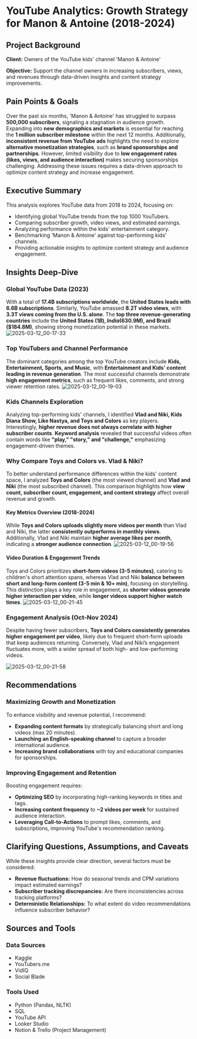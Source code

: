 # YouTube Analytics: Growth Strategy for Manon & Antoine (2018-2024)

## Project Background
**Client:** Owners of the YouTube kids' channel 'Manon & Antoine'

**Objective:** Support the channel owners in increasing subscribers, views, and revenues through data-driven insights and content strategy improvements.

## Pain Points & Goals
Over the past six months, 'Manon & Antoine' has struggled to surpass **500,000 subscribers**, signaling a stagnation in audience growth. Expanding into **new demographics and markets** is essential for reaching the **1 million subscriber milestone** within the next 12 months. Additionally, **inconsistent revenue from YouTube ads** highlights the need to explore **alternative monetization strategies**, such as **brand sponsorships and partnerships**. However, limited visibility due to **low engagement rates (likes, views, and audience interaction)** makes securing sponsorships challenging. Addressing these issues requires a data-driven approach to optimize content strategy and increase engagement.

## Executive Summary
This analysis explores YouTube data from 2018 to 2024, focusing on:
- Identifying global YouTube trends from the top 1000 YouTubers.
- Comparing subscriber growth, video views, and estimated earnings.
- Analyzing performance within the kids' entertainment category.
- Benchmarking 'Manon & Antoine' against top-performing kids' channels.
- Providing actionable insights to optimize content strategy and audience engagement.

## Insights Deep-Dive
### Global YouTube Data (2023)
With a total of **17.4B subscriptions worldwide**, the **United States leads with 6.6B subscriptions**. Similarly, YouTube amassed **8.2T video views**, with **3.3T views coming from the U.S. alone**. The **top three revenue-generating countries** include the **United States ($1B), India ($630.9M), and Brazil ($184.8M)**, showing strong monetization potential in these markets. 
![2025-03-12_00-17-33](https://github.com/user-attachments/assets/8636832b-f055-43fb-b2e6-400656e133ec)

### Top YouTubers and Channel Performance
The dominant categories among the top YouTube creators include **Kids, Entertainment, Sports, and Music**, with **Entertainment and Kids' content leading in revenue generation**. The most successful channels demonstrate **high engagement metrics**, such as frequent likes, comments, and strong viewer retention rates.
![2025-03-12_00-19-03](https://github.com/user-attachments/assets/b3d0fd85-a63c-4c49-8acb-720859e7e9ff)

### Kids Channels Exploration
Analyzing top-performing kids' channels, I identified **Vlad and Niki, Kids Diana Show, Like Nastya, and Toys and Colors** as key players. Interestingly, **higher revenue does not always correlate with higher subscriber counts**. **Keyword analysis** revealed that successful videos often contain words like **"play," "story," and "challenge,"** emphasizing engagement-driven themes.

### Why Compare Toys and Colors vs. Vlad & Niki?
To better understand performance differences within the kids' content space, I analyzed **Toys and Colors** (the most viewed channel) and **Vlad and Niki** (the most subscribed channel). This comparison highlights how **view count, subscriber count, engagement, and content strategy** affect overall revenue and growth.

#### Key Metrics Overview (2018-2024)
While **Toys and Colors uploads slightly more videos per month** than Vlad and Niki, the latter **consistently outperforms in monthly views**. Additionally, Vlad and Niki maintain **higher average likes per month**, indicating a **stronger audience connection**.
![2025-03-12_00-19-56](https://github.com/user-attachments/assets/dc756d05-09da-41d3-bdfa-ecbe87716014)

#### Video Duration & Engagement Trends
Toys and Colors prioritizes **short-form videos (3-5 minutes)**, catering to children's short attention spans, whereas Vlad and Niki **balance between short and long-form content (3-5 min & 10+ min)**, focusing on storytelling. This distinction plays a key role in engagement, as **shorter videos generate higher interaction per video**, while **longer videos support higher watch times**.
![2025-03-12_00-21-45](https://github.com/user-attachments/assets/6b71d4a1-85f9-40c4-8989-ea79474e6da7)

### Engagement Analysis (Oct-Nov 2024)
Despite having fewer subscribers, **Toys and Colors consistently generates higher engagement per video**, likely due to frequent short-form uploads that keep audiences returning. Conversely, Vlad and Niki’s engagement fluctuates more, with a wider spread of both high- and low-performing videos.

![2025-03-12_00-21-58](https://github.com/user-attachments/assets/0d528f8e-f717-4c1e-8468-271ef92fa325)

## Recommendations
### Maximizing Growth and Monetization
To enhance visibility and revenue potential, I recommend:
- **Expanding content formats** by strategically balancing short and long videos (max 20 minutes).
- **Launching an English-speaking channel** to capture a broader international audience.
- **Increasing brand collaborations** with toy and educational companies for sponsorships.

### Improving Engagement and Retention
Boosting engagement requires:
- **Optimizing SEO** by incorporating high-ranking keywords in titles and tags.
- **Increasing content frequency** to **~2 videos per week** for sustained audience interaction.
- **Leveraging Call-to-Actions** to prompt likes, comments, and subscriptions, improving YouTube's recommendation ranking.

## Clarifying Questions, Assumptions, and Caveats
While these insights provide clear direction, several factors must be considered:
- **Revenue fluctuations:** How do seasonal trends and CPM variations impact estimated earnings?
- **Subscriber tracking discrepancies:** Are there inconsistencies across tracking platforms?
- **Deterministic Relationships:** To what extent do video recommendations influence subscriber behavior?

## Sources and Tools
### Data Sources
- Kaggle
- YouTubers.me
- VidIQ
- Social Blade

### Tools Used
- Python (Pandas, NLTK)
- SQL
- YouTube API
- Looker Studio
- Notion & Trello (Project Management)



